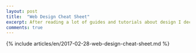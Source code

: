 ```yaml
---
layout: post
title:  "Web Design Cheat Sheet"
excerpt: After reading a lot of guides and tutorials about design I decided to pull them together in a simple cheat sheet. The aim of this document is not to teach you how to design things but to get you started.
comments: true
---
```

{% include articles/en/2017-02-28-web-design-cheat-sheet.md %}